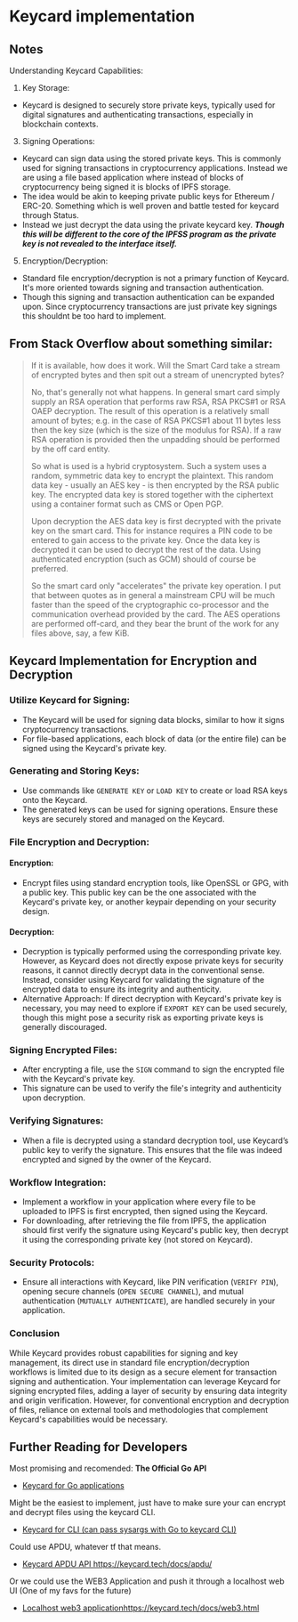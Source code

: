 # Keycard implementation 

## Notes

Understanding Keycard Capabilities:
1. Key Storage:
- Keycard is designed to securely store private keys, typically used for digital signatures and authenticating transactions, especially in blockchain contexts.

3. Signing Operations:
- Keycard can sign data using the stored private keys. This is commonly used for signing transactions in cryptocurrency applications. Instead we are using a file based application where instead of blocks of cryptocurrency being signed it is blocks of IPFS storage. 
- The idea would be akin to keeping private public keys for Ethereum / ERC-20. Something which is well proven and battle tested for keycard through Status.
- Instead we just decrypt the data using the private keycard key. ***Though this will be different to the core of the IPFSS program as the private key is not revealed to the interface itself.*** 

5. Encryption/Decryption:
- Standard file encryption/decryption is not a primary function of Keycard. It's more oriented towards signing and transaction authentication.
- Though this signing and transaction authentication can be expanded upon. Since cryptocurrency transactions are just private key signings this shouldnt be too hard to implement. 

## From Stack Overflow about something similar:


> If it is available, how does it work. Will the Smart Card take a stream of encrypted bytes and then spit out a stream of unencrypted bytes?
> 
>No, that's generally not what happens. In general smart card simply supply an RSA operation that performs raw RSA, RSA PKCS#1 or RSA OAEP decryption. The result of this operation is a relatively small amount of bytes; e.g. in the case of RSA PKCS#1 about 11 bytes less then the key size (which is the size of the modulus for RSA). If a raw RSA operation is provided then the unpadding should be performed by the off card entity.
>
>So what is used is a hybrid cryptosystem. Such a system uses a random, symmetric data key to encrypt the plaintext. This random data key - usually an AES key - is then encrypted by the RSA public key. The encrypted data key is stored together with the ciphertext using a container format such as CMS or Open PGP.
>
>Upon decryption the AES data key is first decrypted with the private key on the smart card. This for instance requires a PIN code to be entered to gain access to the private key. Once the data key is decrypted it can be used to decrypt the rest of the data. Using authenticated encryption (such as GCM) should of course be preferred.
>
>So the smart card only "accelerates" the private key operation. I put that between quotes as in general a mainstream CPU will be much faster than the speed of the cryptographic co-processor and the communication overhead provided by the card. The AES operations are performed off-card, and they bear the brunt of the work for any files above, say, a few KiB.



## Keycard Implementation for Encryption and Decryption

### Utilize Keycard for Signing:

- The Keycard will be used for signing data blocks, similar to how it signs cryptocurrency transactions.
- For file-based applications, each block of data (or the entire file) can be signed using the Keycard's private key.

### Generating and Storing Keys:

- Use commands like `GENERATE KEY` or `LOAD KEY` to create or load RSA keys onto the Keycard.
- The generated keys can be used for signing operations. Ensure these keys are securely stored and managed on the Keycard.

### File Encryption and Decryption:

#### Encryption:
- Encrypt files using standard encryption tools, like OpenSSL or GPG, with a public key. This public key can be the one associated with the Keycard's private key, or another keypair depending on your security design.

#### Decryption:
- Decryption is typically performed using the corresponding private key. However, as Keycard does not directly expose private keys for security reasons, it cannot directly decrypt data in the conventional sense. Instead, consider using Keycard for validating the signature of the encrypted data to ensure its integrity and authenticity.
- Alternative Approach: If direct decryption with Keycard's private key is necessary, you may need to explore if `EXPORT KEY` can be used securely, though this might pose a security risk as exporting private keys is generally discouraged.

### Signing Encrypted Files:

- After encrypting a file, use the `SIGN` command to sign the encrypted file with the Keycard's private key.
- This signature can be used to verify the file's integrity and authenticity upon decryption.

### Verifying Signatures:

- When a file is decrypted using a standard decryption tool, use Keycard’s public key to verify the signature. This ensures that the file was indeed encrypted and signed by the owner of the Keycard.

### Workflow Integration:

- Implement a workflow in your application where every file to be uploaded to IPFS is first encrypted, then signed using the Keycard.
- For downloading, after retrieving the file from IPFS, the application should first verify the signature using Keycard's public key, then decrypt it using the corresponding private key (not stored on Keycard).

### Security Protocols:

- Ensure all interactions with Keycard, like PIN verification (`VERIFY PIN`), opening secure channels (`OPEN SECURE CHANNEL`), and mutual authentication (`MUTUALLY AUTHENTICATE`), are handled securely in your application.

### Conclusion

While Keycard provides robust capabilities for signing and key management, its direct use in standard file encryption/decryption workflows is limited due to its design as a secure element for transaction signing and authentication. Your implementation can leverage Keycard for signing encrypted files, adding a layer of security by ensuring data integrity and origin verification. However, for conventional encryption and decryption of files, reliance on external tools and methodologies that complement Keycard's capabilities would be necessary.




## Further Reading for Developers 

Most promising and recomended: **The Official Go API**

- [Keycard for Go applications](https://github.com/status-im/keycard-go/)

Might be the easiest to implement, just have to make sure your can encrypt and decrypt files using the keycard CLI. 

- [Keycard for CLI (can pass sysargs with Go to keycard CLI)](https://github.com/status-im/keycard-cli)

Could use APDU, whatever tf that means. 

- [ Keycard APDU API ](https://keycard.tech/docs/apdu/)https://keycard.tech/docs/apdu/

Or we could use the WEB3 Application and push it through a localhost web UI (One of my favs for the future)

- [Localhost web3 application](https://keycard.tech/docs/web3.html)https://keycard.tech/docs/web3.html


